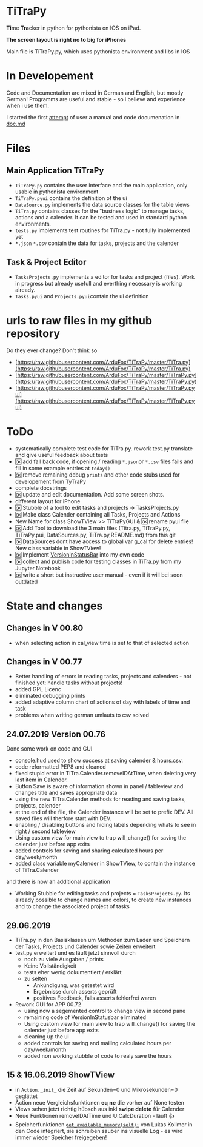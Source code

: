 # TiTraPy
**Ti**me **Tra**cker in python for pythonista on IOS on iPad.

**The screen layout is right no to big for iPhones**

Main file is TiTraPy.py, which uses pythonista environment and libs in IOS


# In Developement

Code and Documentation are mixed in German and English, but mostly German!
Programms are useful and stable - so i believe and experience when i use them.

I started the first [attempt](doc.md) of user a manual and code documenation in [doc.md](doc.md)

# Files

## Main Application TiTraPy
* `TiTraPy.py` contains the user interface and the main application, only usable in pythonista environment
* `TiTraPy.pyui` contains the definition of the ui
* `DataSource.py` implements the data source classes for the table views
* `TiTra.py` contains classes for the "business logic" to manage tasks, actions and a calender. It can be tested and used in standard python environments.
* `tests.py` implements test routines for TiTra.py - not fully implemented yet
* `*.json` `*.csv` contain the data for tasks, projects and the calender

## Task & Project Editor
* `TasksProjects.py` implements a editor for tasks and project (files). Work in progress but already usefull and everthing necessary is working already.
* `Tasks.pyui` and `Projects.pyui`contain the ui definition


# urls to raw files in my github repository

Do they ever change? Don't think so

* [https://raw.githubusercontent.com/ArduFox/TiTraPy/master/TiTra.py](https://raw.githubusercontent.com/ArduFox/TiTraPy/master/TiTra.py)
* [https://raw.githubusercontent.com/ArduFox/TiTraPy/master/TiTraPy.py](https://raw.githubusercontent.com/ArduFox/TiTraPy/master/TiTraPy.py)
* [https://raw.githubusercontent.com/ArduFox/TiTraPy/master/TiTraPy.pyui](https://raw.githubusercontent.com/ArduFox/TiTraPy/master/TiTraPy.pyui)

# ToDo

* systematically complete test code for TiTra.py. rework test.py translate and give useful feedback about tests
* :ok: add fall back code, if opening / reading `*.json`or `*.csv` files fails and fill in some example entries at `today()`
* :ok: remove remaining debug `prints` and other code stubs used for developement from TyTraPy
* complete docstrings
* :ok: update and edit documentation. Add some screen shots.
* different layout for iPhone 
* :ok: Stubble of a tool to edit tasks and projects -> TasksProjects.py
* :ok: Make class Calender containing all Tasks, Projects and Actions
* New Name for class ShowTView >> TiTraPyGUI & :ok: rename pyui file
* :ok: Add Tool to download the 3 main files (Titra.py, TiTraPy.py, TiTraPy.pui, DataSources.py, TiTra.py,README.md) from this git 
* :ok: DataSources dont have access to global var g_cal for delete entries! New class variable in ShowTView!
* :ok: Implement [VersionInStatusBar](https://github.com/cvpe/Pythonista-scripts/blob/dfbf9c4ee8172138b4b64c760f89cea1ed5562df/VersionInStatusBar.py) into my own code
* :ok: collect and publish code for testing classes in TiTra.py from my Jupyter Notebook
* :ok: write a short but instructive user manual - even if it will bei soon outdated

# State and changes

## Changes in V 00.80
 
- when selecting action in cal_view time is set to that of selected action

## Changes in V 00.77

- Better handling of errors in reading tasks, projects and calenders - not finished yet: handle tasks without projects!
- added GPL Licenc
- eliminated debugging prints
- added adaptive column chart of actions of day with labels of time and task
- problems when writing german umlauts to csv solved 


## 24.07.2019 Version 00.76

Done some work on code and GUI

- console.hud used to show success at saving calender & hours.csv. 
- code reformatted PEP8 and cleaned
- fixed stupid error in TiTra.Calender.removeIDAtTime, when deleting very last item in Calender.
- Button Save is aware of information shown in panel / tableview and changes title and saves appropriate data
- using the new TiTra.Calender methods for reading and saving tasks, projects, calender
- at the end of the file, the Calender instance will be set to prefix DEV. All saved files will therfore start with DEV.
- enabling / disabling buttons and hiding labels depending whats to see in right / second tableview
- Using custom view for main view to trap will_change() for saving the calender just before app exits
- added controls for saving and sharing calculated hours per day/week/month
- added class variable myCalender in ShowTView, to contain the instance of TiTra.Calender

and there is now an additional application
* Working Stubble for editing tasks and projects = `TasksProjects.py`. Its already possible to change names and colors, to create new instances and to change the associated project of tasks

## 29.06.2019

* TiTra.py in den Basisklassen um Methoden zum Laden und Speichern der Tasks, Projects und Calender sowie Zeiten erweitert
* test.py erweitert und es läuft jetzt sinnvoll durch
    * noch zu viele Ausgaben / prints
    * Keine Vollständigkeit
    * tests eher wenig dokumentiert / erklärt
    * zu selten 
        * Ankündigung, was getestet wird
        * Ergebnisse durch asserts geprüft
        * positives Feedback, falls asserts fehlerfrei waren
* Rework GUI for APP 00.72
    * using now a segemented control to change view in second pane
    * remaining code of VersionInStatusbar eliminated
    * Using custom view for main view to trap will_change() for saving the calender just before app exits
    * cleaning up the ui
    * added controls for saving and mailing calculated hours per day/week/month
    * added non working stubble of code to realy save the hours
    


## 15 & 16.06.2019 ShowTView

* in `Action._init_` die Zeit auf Sekunden=0 und Mikrosekunden=0 geglättet
* Action neue Vergleichsfunktionen __eq__ __ne__ die vorher auf None testen 
* Views sehen jetzt richtig hübsch aus inkl **swipe delete** für Calender
* Neue Funktionen removeIDAtTime und UICalcDuration  -  läuft :+1:
* Speicherfunktionen [`get_available_memory(self):`](https://gist.github.com/lukaskollmer/a09c0278d2d224b9f4839a895ebb9988) von Lukas Kollmer in den Code integriert, sie schreiben sauber ins visuelle Log - es wird immer wieder Speicher freigegeben!

